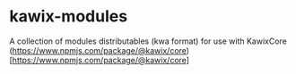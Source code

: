 # kawix-modules
A collection of modules distributables (kwa format) for use with KawixCore (https://www.npmjs.com/package/@kawix/core)[https://www.npmjs.com/package/@kawix/core]
